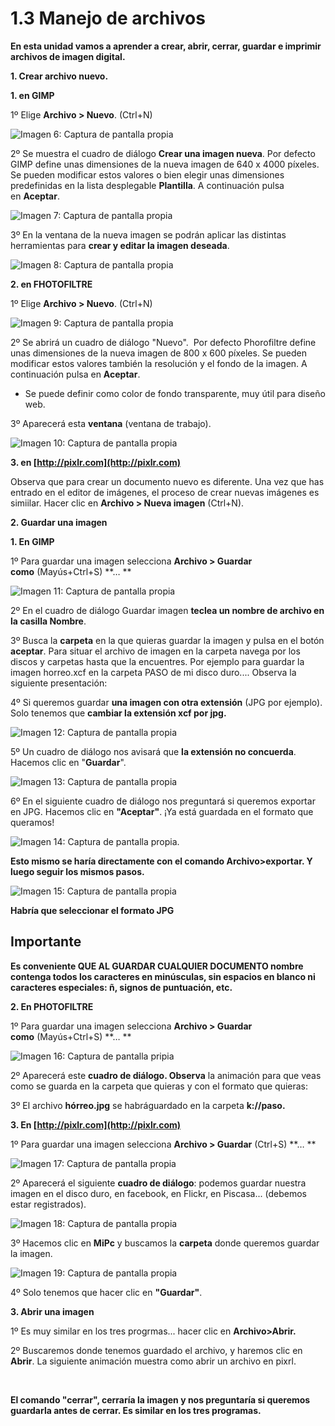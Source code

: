 # 1.3 Manejo de archivos

**En esta unidad vamos a aprender a crear, abrir, cerrar, guardar e imprimir archivos de imagen digital.**

**1\. Crear archivo nuevo.**

**1\. en GIMP**

1º Elige **Archivo > Nuevo**. (Ctrl+N)


![Imagen 6: Captura de pantalla propia](img/nuevo.jpg)




2º Se muestra el cuadro de diálogo **Crear una imagen nueva**. Por defecto GIMP define unas dimensiones de la nueva imagen de 640 x 4000 píxeles. Se pueden modificar estos valores o bien elegir unas dimensiones predefinidas en la lista desplegable **Plantilla**. A continuación pulsa en **Aceptar**.


![Imagen 7: Captura de pantalla propia](img/crear.jpg)




3º En la ventana de la nueva imagen se podrán aplicar las distintas herramientas para **crear y editar la imagen deseada**.


![Imagen 8: Captura de pantalla propia](img/nueva_imagen.jpg)




**2\. en FHOTOFILTRE**

1º Elige **Archivo > Nuevo**. (Ctrl+N)


![Imagen 9: Captura de pantalla propia](img/filtre.jpg)




2º Se abrirá un cuadro de diálogo "Nuevo".  Por defecto Phorofiltre define unas dimensiones de la nueva imagen de 800 x 600 píxeles. Se pueden modificar estos valores también la resolución y el fondo de la imagen. A continuación pulsa en **Aceptar**.

*   Se puede definir como color de fondo transparente, muy útil para diseño web.

3º Aparecerá esta **ventana** (ventana de trabajo).


![Imagen 10: Captura de pantalla propia](img/filtre2.jpg)




**3\. en [http://pixlr.com](http://pixlr.com)**

Observa que para crear un documento nuevo es diferente. Una vez que has entrado en el editor de imágenes, el proceso de crear nuevas imágenes es simiilar. Hacer clic en **Archivo > Nueva imagen** (Ctrl+N).

**2\. Guardar una imagen**

**1\. En GIMP**

1º Para guardar una imagen selecciona **Archivo > Guardar como** (Mayús+Ctrl+S) **… **  


![Imagen 11: Captura de pantalla propia](img/guardar.jpg)




2º En el cuadro de diálogo Guardar imagen **teclea un nombre de archivo en la casilla Nombre**. 

3º Busca la **carpeta** en la que quieras guardar la imagen y pulsa en el botón **aceptar**. Para situar el archivo de imagen en la carpeta navega por los discos y carpetas hasta que la encuentres. Por ejemplo para guardar la imagen horreo.xcf en la carpeta PASO de mi disco duro.... Observa la siguiente presentación:

4º Si queremos guardar **una imagen con otra extensión** (JPG por ejemplo). Solo tenemos que **cambiar la extensión xcf por jpg.**


![Imagen 12: Captura de pantalla propia](img/guardar_jpg.jpg)




5º Un cuadro de diálogo nos avisará que **la extensión no concuerda**. Hacemos clic en "**Guardar**".


![Imagen 13: Captura de pantalla propia](img/incongruencia.jpg)




6º En el siguiente cuadro de diálogo nos preguntará si queremos exportar en JPG. Hacemos clic en **"Aceptar"**. ¡Ya está guardada en el formato que queramos!


![Imagen 14: Captura de pantalla propia.](img/avanzadasjpg.jpg)




**Esto mismo se haría directamente con el comando Archivo>exportar. Y luego seguir los mismos pasos.**


![Imagen 15: Captura de pantalla propia](img/exportar.jpg)




**Habría que seleccionar el formato JPG**

## Importante

**Es conveniente QUE AL GUARDAR CUALQUIER DOCUMENTO nombre contenga todos los caracteres en minúsculas, sin espacios en blanco ni caracteres especiales: ñ, signos de puntuación, etc.**

**2\. En PHOTOFILTRE**

1º Para guardar una imagen selecciona **Archivo > Guardar como** (Mayús+Ctrl+S) **… **


![Imagen 16: Captura de pantalla pripia](img/guardar_filtre.jpg)




2º Aparecerá este **cuadro de diálogo. Observa** la animación para que veas como se guarda en la carpeta que quieras y con el formato que quieras:

3º El archivo **hórreo.jpg** se habráguardado en la carpeta **k://paso.**

**3\. En [http://pixlr.com](http://pixlr.com)**

1º Para guardar una imagen selecciona **Archivo > Guardar** (Ctrl+S) **… **


![Imagen 17: Captura de pantalla propia](img/guardar_pxr.jpg)


2º Aparecerá el siguiente **cuadro de diálogo**: podemos guardar nuestra imagen en el disco duro, en facebook, en Flickr, en Piscasa... (debemos estar registrados).


![Imagen 18: Captura de pantalla propia](img/pixrl2.jpg)




3º Hacemos clic en **MiPc** y buscamos la **carpeta** donde queremos guardar la imagen.


![Imagen 19: Captura de pantalla propia](img/pixrl3.jpg)




4º Solo tenemos que hacer clic en **"Guardar"**.

**3\. Abrir una imagen**

1º Es muy similar en los tres progrmas... hacer clic en **Archivo>Abrir.**

2º Buscaremos donde tenemos guardado el archivo, y haremos clic en **Abrir**. La siguiente animación muestra como abrir un archivo en pixrl.

 

**El comando "cerrar", cerraría la imagen y nos preguntaría si queremos guardarla antes de cerrar. Es similar en los tres programas.**

